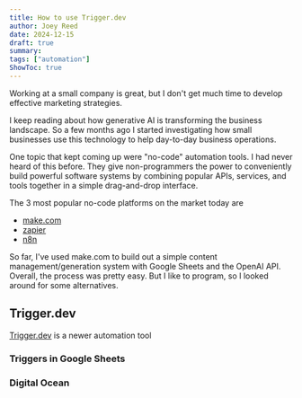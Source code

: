 ```yaml
---
title: How to use Trigger.dev
author: Joey Reed
date: 2024-12-15
draft: true
summary:     
tags: ["automation"]
ShowToc: true
---
```


Working at a small company is great, but I don't get much time to develop effective marketing strategies.

I keep reading about how generative AI is transforming the business landscape.  So a few months ago I started investigating how small businesses use this technology to help day-to-day business operations.  

One topic that kept coming up were "no-code" automation tools.  I had never heard of this before.  They give non-programmers the power to conveniently build powerful software systems by combining popular APIs, services, and tools together in a simple drag-and-drop interface.  

The 3 most popular no-code platforms on the market today are  

* [make.com](https://www.make.com/en)
* [zapier](https://zapier.com/)
* [n8n](https://n8n.io/)

So far, I've used make.com to build out a simple content management/generation system with Google Sheets and the OpenAI API.  Overall, the process was pretty easy.  But I like to program, so I looked around for some alternatives.          

##  Trigger.dev

[Trigger.dev](https://trigger.dev/) is a newer automation tool 

### Triggers in Google Sheets

### Digital Ocean















